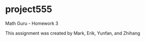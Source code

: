 # project555
Math Guru - Homework 3

This assignment was created by Mark, Erik, Yunfan, and Zhihang

